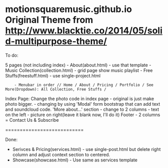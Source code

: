 motionsquaremusic.github.io
Original Theme from http://www.blacktie.co/2014/05/solid-multipurpose-theme/
===========================

To do:

5 pages (not including index)
    - About(about.html) - use that template
    - Music Collection(collection.html) - grid page show music playlist
    - Free Stuffs(freestuff.html) - use single-project.html
    
        - Menubar in order // Home / About / Pricing / Portfolio / See More(Dropdown): All Collection, Free Stuffs /
    
Index Page:
    Change the photo code in index page
        - original is just make photo bigger.
        - changing by using 'Modal' form bootstrap that can add text and soundcloud code.
    'More about...' section
        - change to 2 columns - text on the left - picture on right(leave it blank now, I'll do it)
    Footer
        - 2 columns = Contact Us & Subscribe
    
===========================

Done:
- Serivces & Pricing(services.html) - use single-post.html but delete right column and adjust context section to centered.
- Showcase(showcase.html) - Use same as services template